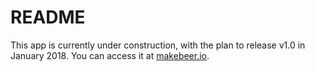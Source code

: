 # README

This app is currently under construction, with the plan to release v1.0 in January 2018. You can access it at [makebeer.io](https://www.makebeer.io).
